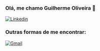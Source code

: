
### Olá, me chamo Guilherme Oliveira 👋

[![Linkedin](https://img.shields.io/badge/LinkedIn-0077B5?style=for-the-badge&logo=linkedin&logoColor=white)](https://www.linkedin.com/in/guilherme-martins-de-oliveira-3a005b262/)

### Outras formas de me encontrar:

[![Gmail](https://img.shields.io/badge/Gmail-D14836?style=for-the-badge&logo=gmail&logoColor=white)](mailto:guimartinsoliveira022@gmail.com)
